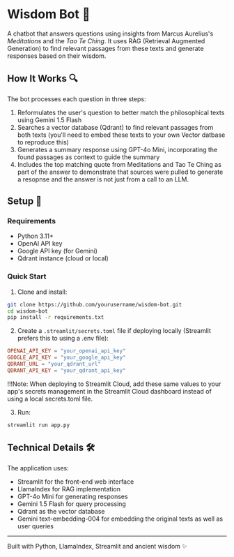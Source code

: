 # Wisdom Bot 🤖

A chatbot that answers questions using insights from Marcus Aurelius's *Meditations* and the *Tao Te Ching*. It uses RAG (Retrieval Augmented Generation) to find relevant passages from these texts and generate responses based on their wisdom.

## How It Works 🔍

The bot processes each question in three steps:

1. Reformulates the user's question to better match the philosophical texts using Gemini 1.5 Flash
2. Searches a vector database (Qdrant) to find relevant passages from both texts (you'll need to embed these texts to your own Vector datbase to reproduce this)
3. Generates a summary response using GPT-4o Mini, incorporating the found passages as context to guide the summary
4. Includes the top matching quote from Meditations and Tao Te Ching as part of the answer to demonstrate that sources were pulled to generate a resopnse and the answer is not just from a call to an LLM.

## Setup 🚀

### Requirements

- Python 3.11+
- OpenAI API key
- Google API key (for Gemini)
- Qdrant instance (cloud or local)

### Quick Start

1. Clone and install:
```bash
git clone https://github.com/yourusername/wisdom-bot.git
cd wisdom-bot
pip install -r requirements.txt
```

2. Create a `.streamlit/secrets.toml` file if deploying locally (Streamlit prefers this to using a .env file):
```toml
OPENAI_API_KEY = "your_openai_api_key"
GOOGLE_API_KEY = "your_google_api_key"
QDRANT_URL = "your_qdrant_url"
QDRANT_API_KEY = "your_qdrant_api_key"
```

!!!Note: When deploying to Streamlit Cloud, add these same values to your app's secrets management in the Streamlit Cloud dashboard instead of using a local secrets.toml file.

3. Run:
```bash
streamlit run app.py
```

## Technical Details 🛠️

The application uses:

- Streamlit for the front-end web interface
- LlamaIndex for RAG implementation
- GPT-4o Mini for generating responses
- Gemini 1.5 Flash for query processing
- Qdrant as the vector database
- Gemini text-embedding-004 for embedding the original texts as well as user queries

---

Built with Python, LlamaIndex, Streamlit and ancient wisdom ✨